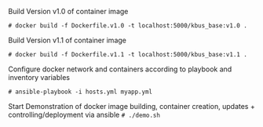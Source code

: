 Build Version v1.0 of container image

`# docker build -f Dockerfile.v1.0 -t localhost:5000/kbus_base:v1.0 .`


Build Version v1.1 of container image

`# docker build -f Dockerfile.v1.1 -t localhost:5000/kbus_base:v1.1 .`


Configure docker network and containers according to playbook and inventory variables

`# ansible-playbook -i hosts.yml myapp.yml`

Start Demonstration of docker image building, container creation, updates + controlling/deployment via ansible
`# ./demo.sh`
